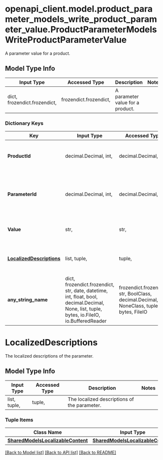 # openapi_client.model.product_parameter_models_write_product_parameter_value.ProductParameterModelsWriteProductParameterValue

A parameter value for a product.

## Model Type Info
Input Type | Accessed Type | Description | Notes
------------ | ------------- | ------------- | -------------
dict, frozendict.frozendict,  | frozendict.frozendict,  | A parameter value for a product. | 

### Dictionary Keys
Key | Input Type | Accessed Type | Description | Notes
------------ | ------------- | ------------- | ------------- | -------------
**ProductId** | decimal.Decimal, int,  | decimal.Decimal,  | The product id of the parameter. | [optional] value must be a 32 bit integer
**ParameterId** | decimal.Decimal, int,  | decimal.Decimal,  | The unique identifier of the parameter that this value belongs to. | [optional] value must be a 32 bit integer
**Value** | str,  | str,  | The identifying value of the parameter. | [optional] 
**[LocalizedDescriptions](#LocalizedDescriptions)** | list, tuple,  | tuple,  | The localized descriptions of the parameter. | [optional] 
**any_string_name** | dict, frozendict.frozendict, str, date, datetime, int, float, bool, decimal.Decimal, None, list, tuple, bytes, io.FileIO, io.BufferedReader | frozendict.frozendict, str, BoolClass, decimal.Decimal, NoneClass, tuple, bytes, FileIO | any string name can be used but the value must be the correct type | [optional]

# LocalizedDescriptions

The localized descriptions of the parameter.

## Model Type Info
Input Type | Accessed Type | Description | Notes
------------ | ------------- | ------------- | -------------
list, tuple,  | tuple,  | The localized descriptions of the parameter. | 

### Tuple Items
Class Name | Input Type | Accessed Type | Description | Notes
------------- | ------------- | ------------- | ------------- | -------------
[**SharedModelsLocalizableContent**](SharedModelsLocalizableContent.md) | [**SharedModelsLocalizableContent**](SharedModelsLocalizableContent.md) | [**SharedModelsLocalizableContent**](SharedModelsLocalizableContent.md) |  | 

[[Back to Model list]](../../README.md#documentation-for-models) [[Back to API list]](../../README.md#documentation-for-api-endpoints) [[Back to README]](../../README.md)

